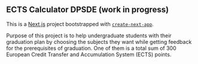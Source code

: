 <h2>ECTS Calculator DPSDE (work in progress)</h2>

This is a [Next.js](https://nextjs.org/) project bootstrapped with [`create-next-app`](https://github.com/vercel/next.js/tree/canary/packages/create-next-app).

Purpose of this project is to help undergraduate students with their graduation plan by choosing the subjects they want while getting feedback for the prerequisites of graduation. One of them is a total sum of 300 European Credit Transfer and Accumulation System (ECTS) points. 
